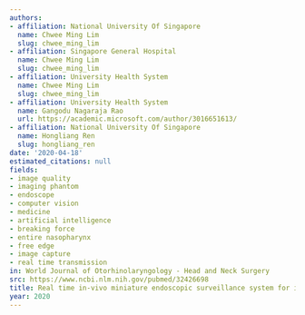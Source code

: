 ```yaml
---
authors:
- affiliation: National University Of Singapore
  name: Chwee Ming Lim
  slug: chwee_ming_lim
- affiliation: Singapore General Hospital
  name: Chwee Ming Lim
  slug: chwee_ming_lim
- affiliation: University Health System
  name: Chwee Ming Lim
  slug: chwee_ming_lim
- affiliation: University Health System
  name: Gangodu Nagaraja Rao
  url: https://academic.microsoft.com/author/3016651613/
- affiliation: National University Of Singapore
  name: Hongliang Ren
  slug: hongliang_ren
date: '2020-04-18'
estimated_citations: null
fields:
- image quality
- imaging phantom
- endoscope
- computer vision
- medicine
- artificial intelligence
- breaking force
- entire nasopharynx
- free edge
- image capture
- real time transmission
in: World Journal of Otorhinolaryngology - Head and Neck Surgery
src: https://www.ncbi.nlm.nih.gov/pubmed/32426698
title: Real time in-vivo miniature endoscopic surveillance system for imaging of nasopharynx.
year: 2020
---
```


